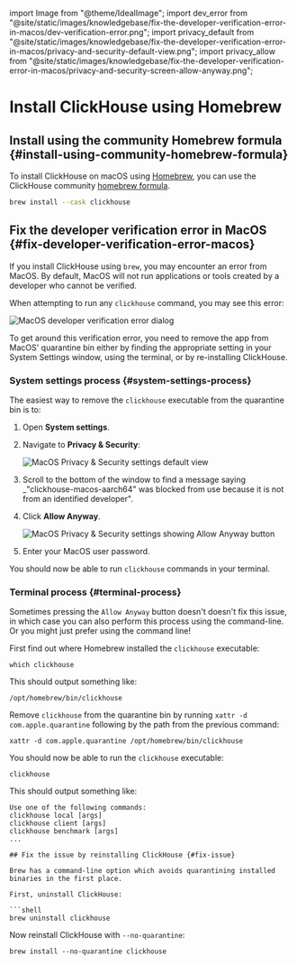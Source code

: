 import Image from "@theme/IdealImage";
import dev_error from "@site/static/images/knowledgebase/fix-the-developer-verification-error-in-macos/dev-verification-error.png";
import privacy_default from "@site/static/images/knowledgebase/fix-the-developer-verification-error-in-macos/privacy-and-security-default-view.png";
import privacy_allow from "@site/static/images/knowledgebase/fix-the-developer-verification-error-in-macos/privacy-and-security-screen-allow-anyway.png";

# Install ClickHouse using Homebrew

<VerticalStepper>

## Install using the community Homebrew formula {#install-using-community-homebrew-formula}

To install ClickHouse on macOS using [Homebrew](https://brew.sh/), you can use
the ClickHouse community [homebrew formula](https://formulae.brew.sh/cask/clickhouse).

```bash
brew install --cask clickhouse
```

## Fix the developer verification error in MacOS {#fix-developer-verification-error-macos}

If you install ClickHouse using `brew`, you may encounter an error from MacOS.
By default, MacOS will not run applications or tools created by a developer who cannot be verified.

When attempting to run any `clickhouse` command, you may see this error:

<Image img={dev_error} size="md" alt="MacOS developer verification error dialog" border />

To get around this verification error, you need to remove the app from MacOS' quarantine bin either by finding the appropriate setting in your System Settings window, using the terminal, or by re-installing ClickHouse.

### System settings process {#system-settings-process}

The easiest way to remove the `clickhouse` executable from the quarantine bin is to:

1. Open **System settings**.
1. Navigate to **Privacy & Security**:

    <Image img={privacy_default} size="md" alt="MacOS Privacy & Security settings default view" border />

1. Scroll to the bottom of the window to find a message saying _"clickhouse-macos-aarch64" was blocked from use because it is not from an identified developer".
1. Click **Allow Anyway**.

    <Image img={privacy_allow} size="md" alt="MacOS Privacy & Security settings showing Allow Anyway button" border />

1. Enter your MacOS user password.

You should now be able to run `clickhouse` commands in your terminal.

### Terminal process {#terminal-process}

Sometimes pressing the `Allow Anyway` button doesn't doesn't fix this issue, in which case you can also perform this process using the command-line.
Or you might just prefer using the command line!

First find out where Homebrew installed the `clickhouse` executable:

```shell
which clickhouse
```

This should output something like:

```shell
/opt/homebrew/bin/clickhouse
```

Remove `clickhouse` from the quarantine bin by running `xattr -d com.apple.quarantine` following by the path from the previous command:

```shell
xattr -d com.apple.quarantine /opt/homebrew/bin/clickhouse
```

You should now be able to run the `clickhouse` executable:

```shell
clickhouse
```

This should output something like:

```
Use one of the following commands:
clickhouse local [args]
clickhouse client [args]
clickhouse benchmark [args]
...

## Fix the issue by reinstalling ClickHouse {#fix-issue}

Brew has a command-line option which avoids quarantining installed binaries in the first place.

First, uninstall ClickHouse:

```shell
brew uninstall clickhouse
```

Now reinstall ClickHouse with `--no-quarantine`:

```shell
brew install --no-quarantine clickhouse
```
</VerticalStepper>